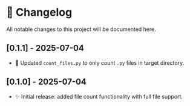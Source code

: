 # 📘 Changelog

All notable changes to this project will be documented here.

## [0.1.1] - 2025-07-04
- 🎯 Updated `count_files.py` to only count `.py` files in target directory.

## [0.1.0] - 2025-07-04
- ✨ Initial release: added file count functionality with full file support.

